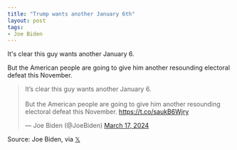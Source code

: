 ```yaml
---
title: "Trump wants another January 6th"
layout: post
tags:
- Joe Biden
---
```


It's clear this guy wants another January 6.

But the American people are going to give him another resounding electoral defeat this November.

<blockquote class="twitter-tweet"><p lang="en" dir="ltr">It’s clear this guy wants another January 6.<br><br>But the American people are going to give him another resounding electoral defeat this November. <a href="https://t.co/saukB6Wjry">https://t.co/saukB6Wjry</a></p>&mdash; Joe Biden (@JoeBiden) <a href="https://twitter.com/JoeBiden/status/1769454648946049261?ref_src=twsrc%5Etfw">March 17, 2024</a></blockquote> <script async src="https://platform.twitter.com/widgets.js" charset="utf-8"></script>

Source: Joe Biden, via [𝕏](https://x.com)
